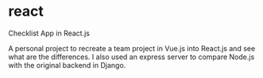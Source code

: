 # react
Checklist App in React.js

A personal project to recreate a team project in Vue.js into React.js and see what are the differences.
I also used an express server to compare Node.js with the original backend in Django.

